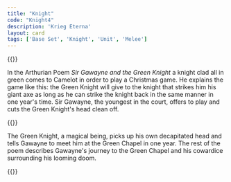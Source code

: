 ```yaml
---
title: "Knight"
code: "Knight4"
description: 'Krieg Eterna'
layout: card
tags: ['Base Set', 'Knight', 'Unit', 'Melee']
---
```

{{<card-detail-page code="Knight4" artwork="Portrait of Alof de Wignacourt and his Page by Caravaggio (1608)" book="Sir Gawayne and the Green Knight">}}
<p>
In the Arthurian Poem <i>Sir Gawayne and the Green Knight</i> a knight clad all in green comes to Camelot in order to play a Christmas game. He explains the game like this: the Green Knight will give to the knight that strikes him his giant axe as long as he can strike the knight back in the same manner in one year's time. Sir Gawayne, the youngest in the court, offers to play and cuts the Green Knight's head clean off. 
</p>
{{<card-detail-image file="green-knight.jpg" caption="The Green Knight preparing to battle Sir Beaumains by N. C. Wyeth (1922)">}}
<p>
The Green Knight, a magical being, picks up his own decapitated head and tells Gawayne to meet him at the Green Chapel in one year.  The rest of the poem describes Gawayne's journey to the Green Chapel and his cowardice surrounding his looming doom.
</p>
{{</card-detail-page>}}